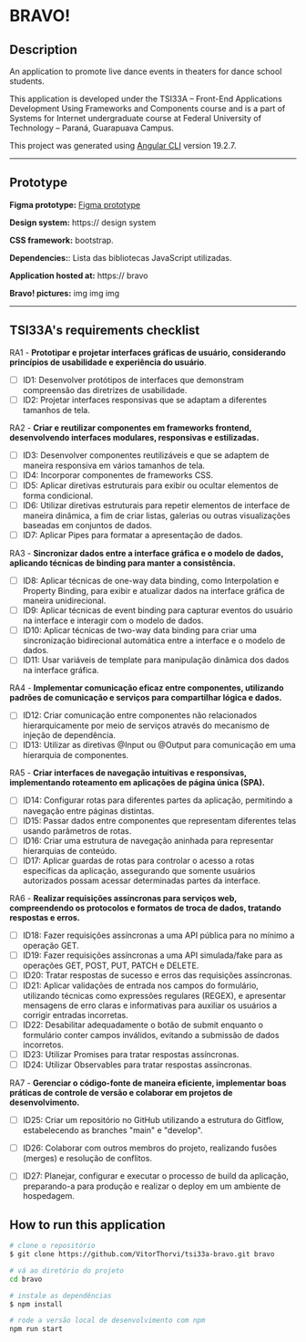 # BRAVO!

## Description
An application to promote live dance events in theaters for dance school students. 

This application is developed under the TSI33A – Front-End Applications Development Using Frameworks and Components course and is a part of Systems for Internet undergraduate course at Federal University of Technology – Paraná, Guarapuava Campus.

This project was generated using [Angular CLI](https://github.com/angular/angular-cli) version 19.2.7.

---

## Prototype

[//]: # (todo add figma prototype link)
**Figma prototype:** [Figma prototype](https://www.figma.com/design/F7KYId6cohxkvfpYq4qNKs/Bravo-?node-id=4-2&t=HMKtB8GVXNhpDMHQ-1)

[//]: # (todo add design system link )
**Design system:** https:// design system

[//]: # (todo define a css framework)
**CSS framework:** bootstrap.

[//]: # (todo LAST : copy dependencies from package.json file)
**Dependencies:**: Lista das bibliotecas JavaScript utilizadas.

[//]: # (todo LAST : add URL to application)
**Application hosted at:** https:// bravo 

[//]: # (todo LAST : add images from the application)
**Bravo! pictures:** img img img

---

## TSI33A's requirements checklist


RA1 - **Prototipar e projetar interfaces gráficas de usuário, considerando princípios de usabilidade e experiência do usuário**.

- [ ] ID1: Desenvolver protótipos de interfaces que demonstram compreensão das diretrizes de usabilidade.
- [ ] ID2: Projetar interfaces responsivas que se adaptam a diferentes tamanhos de tela.

RA2 - **Criar e reutilizar componentes em frameworks frontend, desenvolvendo interfaces modulares, responsivas e estilizadas.**

- [ ] ID3: Desenvolver componentes reutilizáveis e que se adaptem de maneira responsiva em vários tamanhos de tela.
- [ ] ID4: Incorporar componentes de frameworks CSS.
- [ ] ID5: Aplicar diretivas estruturais para exibir ou ocultar elementos de forma condicional.
- [ ] ID6: Utilizar diretivas estruturais para repetir elementos de interface de maneira dinâmica, a fim de criar listas, galerias ou outras visualizações baseadas em conjuntos de dados.
- [ ] ID7: Aplicar Pipes para formatar a apresentação de dados.

RA3 - **Sincronizar dados entre a interface gráfica e o modelo de dados, aplicando técnicas de binding para manter a consistência.**

- [ ] ID8: Aplicar técnicas de one-way data binding, como Interpolation e Property Binding, para exibir e atualizar dados na interface gráfica de maneira unidirecional.
- [ ] ID9: Aplicar técnicas de event binding para capturar eventos do usuário na interface e interagir com o modelo de dados.
- [ ] ID10: Aplicar técnicas de two-way data binding para criar uma sincronização bidirecional automática entre a interface e o modelo de dados.
- [ ] ID11: Usar variáveis de template para manipulação dinâmica dos dados na interface gráfica.

RA4 - **Implementar comunicação eficaz entre componentes, utilizando padrões de comunicação e serviços para compartilhar lógica e dados.**

- [ ] ID12: Criar comunicação entre componentes não relacionados hierarquicamente por meio de serviços através do mecanismo de injeção de dependência.
- [ ] ID13: Utilizar as diretivas @Input ou @Output para comunicação em uma hierarquia de componentes.

RA5 - **Criar interfaces de navegação intuitivas e responsivas, implementando roteamento em aplicações de página única (SPA).**

- [ ] ID14: Configurar rotas para diferentes partes da aplicação, permitindo a navegação entre páginas distintas.
- [ ] ID15: Passar dados entre componentes que representam diferentes telas usando parâmetros de rotas.
- [ ] ID16: Criar uma estrutura de navegação aninhada para representar hierarquias de conteúdo.
- [ ] ID17: Aplicar guardas de rotas para controlar o acesso a rotas específicas da aplicação, assegurando que somente usuários autorizados possam acessar determinadas partes da interface.

RA6 - **Realizar requisições assíncronas para serviços web, compreendendo os protocolos e formatos de troca de dados, tratando respostas e erros.**

- [ ] ID18: Fazer requisições assíncronas a uma API pública para no mínimo a operação GET.
- [ ] ID19: Fazer requisições assíncronas a uma API simulada/fake para as operações GET, POST, PUT, PATCH e DELETE.
- [ ] ID20: Tratar respostas de sucesso e erros das requisições assíncronas.
- [ ] ID21: Aplicar validações de entrada nos campos do formulário, utilizando técnicas como expressões regulares (REGEX), e apresentar mensagens de erro claras e informativas para auxiliar os usuários a corrigir entradas incorretas.
- [ ] ID22: Desabilitar adequadamente o botão de submit enquanto o formulário conter campos inválidos, evitando a submissão de dados incorretos.
- [ ] ID23: Utilizar Promises para tratar respostas assíncronas.
- [ ] ID24: Utilizar Observables para tratar respostas assíncronas.

RA7 - **Gerenciar o código-fonte de maneira eficiente, implementar boas práticas de controle de versão e colaborar em projetos de desenvolvimento.**

- [ ] ID25: Criar um repositório no GitHub utilizando a estrutura do Gitflow, estabelecendo as branches "main" e "develop".
- [ ] ID26: Colaborar com outros membros do projeto, realizando fusões (merges) e resolução de conflitos.
- [ ] ID27: Planejar, configurar e executar o processo de build da aplicação, preparando-a para produção e realizar o deploy em um ambiente de hospedagem.




## How to run this application

```bash
# clone o repositório
$ git clone https://github.com/VitorThorvi/tsi33a-bravo.git bravo

# vá ao diretório do projeto
cd bravo

# instale as dependências
$ npm install

# rode a versão local de desenvolvimento com npm
npm run start

```


